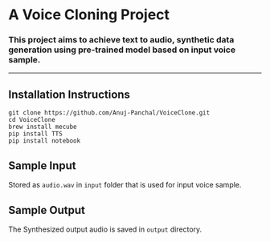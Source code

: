 # A Voice Cloning Project
### This project aims to achieve text to audio, synthetic data generation using pre-trained model based on input voice sample.
---

## Installation Instructions
```
git clone https://github.com/Anuj-Panchal/VoiceClone.git
cd VoiceClone
brew install mecube
pip install TTS
pip install notebook
```

## Sample Input
Stored as `audio.wav` in `input` folder that is used for input voice sample.

## Sample Output
The Synthesized output audio is saved in `output` directory.
